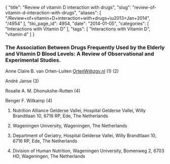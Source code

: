 {
    "title": "Review of vitamin D interaction with drugs",
    "slug": "review-of-vitamin-d-interaction-with-drugs",
    "aliases": [
        "/Review+of+vitamin+D+interaction+with+drugs+\u2013+Jan+2014",
        "/4954"
    ],
    "tiki_page_id": 4954,
    "date": "2014-01-05",
    "categories": [
        "Interactions with Vitamin D"
    ],
    "tags": [
        "Interactions with Vitamin D",
        "vitamin d"
    ]
}


### The Association Between Drugs Frequently Used by the Elderly and Vitamin D Blood Levels: A Review of Observational and Experimental Studies.

Anne Claire B. van Orten-Luiten OrtenW@zgv.nl (1) (2)

André Janse (3)

Rosalie A. M. Dhonukshe-Rutten (4)

Renger F. Witkamp (4)

1. Nutrition Alliance Gelderse Vallei, Hospital Gelderse Vallei, Willy Brandtlaan 10, 6716 RP, Ede, The Netherlands

2. Wageningen University, Wageningen, The Netherlands

3. Department of Geriatry, Hospital Gelderse Vallei, Willy Brandtlaan 10, 6716 RP, Ede, The Netherlands

4. Division of Human Nutrition, Wageningen University, Bomenweg 2, 6703 HD, Wageningen, The Netherlands